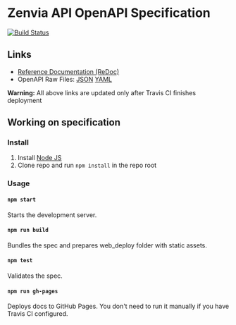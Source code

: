 # Zenvia API OpenAPI Specification
[![Build Status](https://travis-ci.com/hmagarotto/zenvia-api-docs.svg?branch=master)](https://travis-ci.com/hmagarotto/zenvia-api-docs)

## Links

- [Reference Documentation (ReDoc)](https://hmagarotto.github.io/zenvia-api-docs/)
- OpenAPI Raw Files: [JSON](https://hmagarotto.github.io/zenvia-api-docs/openapi.json) [YAML](https://hmagarotto.github.io/zenvia-api-docs/openapi.yaml)

**Warning:** All above links are updated only after Travis CI finishes deployment

## Working on specification
### Install

1. Install [Node JS](https://nodejs.org/)
2. Clone repo and run `npm install` in the repo root

### Usage

#### `npm start`
Starts the development server.

#### `npm run build`
Bundles the spec and prepares web_deploy folder with static assets.

#### `npm test`
Validates the spec.

#### `npm run gh-pages`
Deploys docs to GitHub Pages. You don't need to run it manually if you have Travis CI configured.
